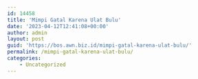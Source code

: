 ```yaml
---
id: 14458
title: 'Mimpi Gatal Karena Ulat Bulu'
date: '2023-04-12T12:41:08+00:00'
author: admin
layout: post
guid: 'https://bos.awn.biz.id/mimpi-gatal-karena-ulat-bulu/'
permalink: /mimpi-gatal-karena-ulat-bulu/
categories:
    - Uncategorized
---
```


